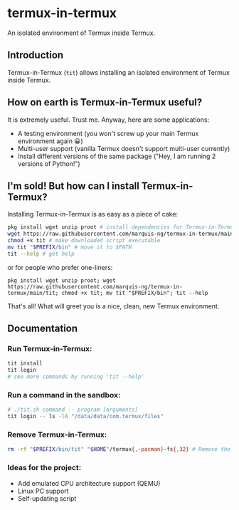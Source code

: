 # termux-in-termux
An isolated environment of Termux inside Termux.

## Introduction
Termux-in-Termux (`tit`) allows installing an isolated environment of Termux inside Termux.

## How on earth is Termux-in-Termux useful?
It is extremely useful. Trust me. Anyway, here are some applications:
- A testing environment (you won't screw up your main Termux environment again 😀)
- Multi-user support (vanilla Termux doesn't support multi-user currently)
- Install different versions of the same package ("Hey, I am running 2 versions of Python!")

## I'm sold! But how can I install Termux-in-Termux?
Installing Termux-in-Termux is as easy as a piece of cake:
```bash
pkg install wget unzip proot # install dependencies for Termux-in-Termux
wget https://raw.githubusercontent.com/marquis-ng/termux-in-termux/main/tit # download script
chmod +x tit # make downloaded script executable
mv tit "$PREFIX/bin" # move it to $PATH
tit --help # get help
```
or for people who prefer one-liners:
```
pkg install wget unzip proot; wget https://raw.githubusercontent.com/marquis-ng/termux-in-termux/main/tit; chmod +x tit; mv tit "$PREFIX/bin"; tit --help
```
That's all! What will greet you is a nice, clean, new Termux environment.

## Documentation
### Run Termux-in-Termux:
```bash
tit install
tit login
# see more commands by running 'tit --help'
```

### Run a command in the sandbox:
```bash
# ./tit.sh command -- program [arguments]
tit login -- ls -lA "/data/data/com.termux/files"
```

### Remove Termux-in-Termux:
```bash
rm -rf "$PREFIX/bin/tit" "$HOME"/termux{,-pacman}-fs{,32} # Remove the script and the sandbox
```

### Ideas for the project:
- Add emulated CPU architecture support (QEMU)
- Linux PC support
- Self-updating script
